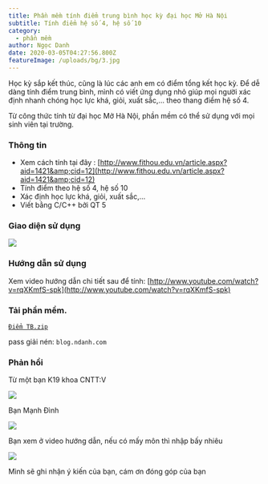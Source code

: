 ```yaml
---
title: Phần mềm tính điểm trung bình học kỳ đại học Mở Hà Nội
subtitle: Tính điểm hệ số 4, hệ số 10
category:
  - phần mềm
author: Ngọc Danh
date: 2020-03-05T04:27:56.800Z
featureImage: /uploads/bg/3.jpg
---
```

Học kỳ sắp kết thúc, cũng là lúc các anh em có điểm tổng kết học kỳ. Để dễ dàng tính điểm trung bình, mình có viết ứng dụng nhỏ giúp mọi người xác định nhanh chóng học lực khá, giỏi, xuất sắc,... theo thang điểm hệ số 4.  

Từ công thức tính từ đại học Mở Hà Nội, phần mềm có thể sử dụng với mọi sinh viên tại trường.

[](https://1.bp.blogspot.com/-a4g8yjIzE5c/XuLAUCKkoCI/AAAAAAAAghs/YAgptgRKJvEG40mmFD02msswaxYl_itRgCK4BGAsYHg/s351/2020-06-11_235338.jpg)

### Thông tin

*   Xem cách tính tại đây : [http://www.fithou.edu.vn/article.aspx?aid=1421&amp;cid=12](http://www.fithou.edu.vn/article.aspx?aid=1421&amp;cid=12)
*   Tính điểm theo hệ số 4, hệ số 10
*   Xác định học lực khá, giỏi, xuất sắc,...
*   Viết bằng C/C++ bởi QT 5

### Giao diện sử dụng

[![](https://1.bp.blogspot.com/-ZyegquygH7A/XucF_-XUwxI/AAAAAAAAg_U/ptKtD7Furv8WDaWX_7qUMGKjLfApDpi_wCK4BGAsYHg/d/photo_2020-06-09_20-22-01.jpg)](https://1.bp.blogspot.com/-ZyegquygH7A/XucF_-XUwxI/AAAAAAAAg_U/ptKtD7Furv8WDaWX_7qUMGKjLfApDpi_wCK4BGAsYHg/s992/photo_2020-06-09_20-22-01.jpg)

### Hướng dẫn sử dụng 

Xem video hướng dẫn chi tiết sau để tính: [http://www.youtube.com/watch?v=rqXKmfS-spk](http://www.youtube.com/watch?v=rqXKmfS-spk)

### Tải phần mềm.

[`Điểm TB.zip`](https://bit.ly/2ZjLUzC)

pass giải nén: `blog.ndanh.com`

### Phản hồi 

 Từ một bạn K19 khoa CNTT:V

[![](https://1.bp.blogspot.com/-b5jSfOlZ7Wo/XxE8Ds1moVI/AAAAAAAAiAE/VWtgWElcwKQXIxos9muiEFh8f091eXRYACLcBGAsYHQ/w422-h640/Screenshot_20200717-115658459.jpg)](https://1.bp.blogspot.com/-b5jSfOlZ7Wo/XxE8Ds1moVI/AAAAAAAAiAE/VWtgWElcwKQXIxos9muiEFh8f091eXRYACLcBGAsYHQ/s1615/Screenshot_20200717-115658459.jpg)

  

 Bạn Mạnh Đình

  

[![](https://1.bp.blogspot.com/-NOp38JStY0c/XucG6b7fJRI/AAAAAAAAg_4/1SxdPftL7YISadVr1STo893mHG0F-AJeACK4BGAsYHg/w400-h274/1.jpg)](https://1.bp.blogspot.com/-NOp38JStY0c/XucG6b7fJRI/AAAAAAAAg_4/1SxdPftL7YISadVr1STo893mHG0F-AJeACK4BGAsYHg/s1080/1.jpg)

Bạn xem ở video hướng dẫn, nếu có mấy môn thì nhập bấy nhiêu

  

[![](https://1.bp.blogspot.com/-Pa_gFhVp99A/XucG7O8hWSI/AAAAAAAAhAA/oVI2YToCdVAff4LsWRkgTX4CNxXc2-NlQCK4BGAsYHg/w400-h383/2.jpg)](https://1.bp.blogspot.com/-Pa_gFhVp99A/XucG7O8hWSI/AAAAAAAAhAA/oVI2YToCdVAff4LsWRkgTX4CNxXc2-NlQCK4BGAsYHg/s1080/2.jpg)

Mình sẽ ghi nhận ý kiến của bạn, cám ơn đóng góp của bạn